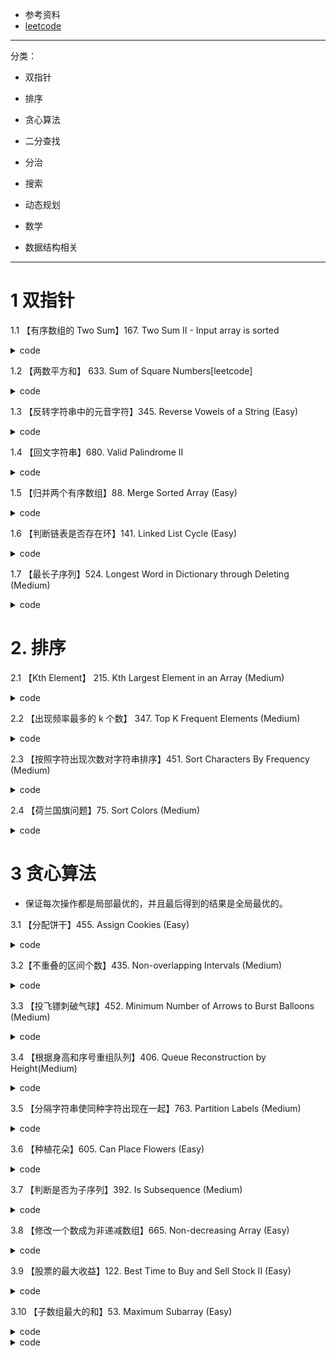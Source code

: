 - 参考资料
- [leetcode](https://github.com/CyC2018/Interview-Notebook/blob/master/notes/Leetcode%20%E9%A2%98%E8%A7%A3.md)

---

分类： 
- 双指针
- 排序
- 贪心算法
- 二分查找
- 分治
- 搜索
- 动态规划

- 数学
- 数据结构相关

---

# 1 双指针

1.1 【有序数组的 Two Sum】167. Two Sum II - Input array is sorted

<details><summary>code</summary>

- [167. Two Sum II - Input array is sorted](https://leetcode.com/problems/two-sum-ii-input-array-is-sorted/description/)


```c++
class Solution {
public:
    vector<int> twoSum(vector<int>& numbers, int target) {
        vector<int> res;
        if(numbers.empty())
            return res;
        // 双边搜索
        int left=0, right = numbers.size() -1;
        while(left <right){
            if(numbers[left] + numbers[right] < target)
                left++;
            else if(numbers[left] + numbers[right] > target)
                right --;
            else 
                break;
        }
        if(left >= right)
            return res;
        
        res.push_back(left+1);
        res.push_back(right+1);
        return res;
        
        
            
    }
};
```

</details>

1.2 【两数平方和】 633. Sum of Square Numbers[leetcode]


<details><summary>code</summary>

```c++
class Solution {
public:
    bool judgeSquareSum(int c) {
        if(c < 0)
            return false;
        int mid = static_cast<int>(sqrt(c));
        cout<<mid<<endl;
        int l=0, r = mid;
        while(l<=r){
            if(l*l + r*r < c)
                l++;
            else if(l*l + r*r > c)
                r--;
            else
                break;
        }
        if (l>r)
            return false;
        
        return true;
        
    }
};

```

</details>

1.3 【反转字符串中的元音字符】345. Reverse Vowels of a String (Easy)


<details><summary>code</summary>

- 逆转两个元音字母


```c++

class Solution {
public:
    string reverseVowels(string s) {
        if(s.empty())
            return "";

       // cout<<"start.."<<endl;
        int l=0,r=s.size()-1;
        while(l<r){
            while(!res.count(s[l]))
                l++;
            while(!res.count(s[r]))
                r--;
            if(l<r)
                swap(s[l++],s[r--]);
            
        }
       // cout<<"s:"<<s<<endl;
        return s;
    }
public:
    set<char> res;
    Solution(){
        res.insert('a');
        res.insert('A');
        res.insert('e');
        res.insert('E');
        res.insert('i');
        res.insert('I');
        res.insert('o');
        res.insert('O');
        res.insert('U');
        res.insert('u'); 
    }
    
    
    
};

```

</details>


1.4 【回文字符串】680. Valid Palindrome II

<details><summary>code</summary>

```c++
class Solution {
public:
    bool validPalindrome(string s) {
        if(s.empty() || s.size() ==1)
            return true;
        
        int i=0, j= s.size()-1;
        int cnt=0;
        bool t = ispalin(s,i,j,cnt);

        return t;

    }
    
    
    bool ispalin(string& s , int i, int j,int cnt){
        if (cnt > 1)
            return false;
            if(i>j)
            return true;

        if(s[i] != s[j]){
            cnt++;
            return  ispalin(s,i+1,j,cnt) || ispalin(s,i,j-1,cnt);
        }
        else 
            return ispalin(s,i+1,j-1,cnt);
    }
};
```

</details>

1.5 【归并两个有序数组】88. Merge Sorted Array (Easy)

<details><summary>code</summary>

```c++
class Solution {
public:
    void merge(vector<int>& nums1, int m, vector<int>& nums2, int n) {
        if(m+n > nums1.size() || n==0)
            return ;
        int len = nums1.size()-1;
        
        if(m==0){
            for(int i=0;i<n;i++)
                nums1[i] = nums2[i];
        }


        int i=m-1,j=n-1;
        while((i>=0 || j>=0) && len>=0 ){
            if(i<0)
            {
                nums1[len] = nums2[j];
                j--;
            }else if(j<0)
                break;
            else if(nums1[i] >= nums2[j]){
                nums1[len]= nums1[i];
                i--;
            }else{
                nums1[len] = nums2[j];
                j--;
            }
            len--;
        }

    }
};

```

</details>

1.6 【判断链表是否存在环】141. Linked List Cycle (Easy)

<details><summary>code</summary>

```c++
class Solution {
public:
    bool hasCycle(ListNode *head) {
        if(!head || head->next == nullptr)
            return false;
        ListNode* low , *fast;
        low = head;
        fast = low->next;
        while(low && fast && fast->next){
            if(low == fast)
                return true;
            low = low->next;
            fast = fast->next->next;
        }
        return false;
        
    }
};
```

</details>

1.7 【最长子序列】524. Longest Word in Dictionary through Deleting (Medium)

<details><summary>code</summary>

```c++
class Solution {
public:
    string findLongestWord(string s, vector<string>& d) {
        if(s.size() == 0 || d.size() == 0)
            return "";
        int maxlen=0;
        int len1 = s.size();
        int tmp=0;
        int idx=-1;
        sort(d.begin(),d.end());
        for(int i=0;i<d.size();i++){
            int len2 = d[i].size();
            if(len1 < len2)
                continue;
            tmp = isstr(s, d[i]);
            if(tmp == len2 && tmp > maxlen)
            {
                maxlen = tmp;
                idx = i;
             }
        }
        return idx== -1 ? "" : d[idx];
        
    }
    
    int  isstr(string s1, string s2){
        int i=0,j=0;
        while(i<s1.size() && j < s2.size()){
            if(s1[i] == s2[j])
                j++;
            i++;
        }
        return j;
    }
    
};
```

</details>


# 2. 排序

2.1 【Kth Element】 215. Kth Largest Element in an Array (Medium)

<details><summary>code</summary>

```c++
class Solution {
public:
    int findKthLargest(vector<int>& nums, int k) {
        if(nums.size() == 0)
            return 0;
        
        priority_queue<int> pq;
        for(int n : nums){
            pq.push(n);
        }
        
        while( k>1)
        {
            pq.pop();
            k--;
        }
        
        return pq.top();
        
    }
};

```

</details>


2.2 【出现频率最多的 k 个数】 347. Top K Frequent Elements (Medium)

<details><summary>code</summary>

```c++
class Solution {
public:
    vector<int> topKFrequent(vector<int>& nums, int k) {
        unordered_map<int, int> freq;
        for (int i = 0; i < nums.size(); i++)
            freq[nums[i]]++;
        
        int range_min = 0;
        int range_max = 0;
        for (auto it = freq.begin(); it != freq.end(); it++)
        {
            range_min = min(range_min, it->second);
            range_max = max(range_max, it->second);
        }
        
        vector<vector<int>> buckets(range_max - range_min + 1);
        for (auto it = freq.begin(); it != freq.end(); it++)
        {
            buckets[it->second - range_min].push_back(it->first);
        }
        
        vector<int> result;
        for (int i = int(buckets.size())-1; i >= 0; i--)
        {
            for (int j = 0; j < buckets[i].size(); j++)
            {
                result.push_back(buckets[i][j]);
                if (result.size() == k)
                    return result;
            }
        }
        
        return result;
    }  
        
};

```

</details>

2.3 【按照字符出现次数对字符串排序】451. Sort Characters By Frequency (Medium)

<details><summary>code</summary>

```c++
class Solution {
public:
    string frequencySort(string s) {
        int len = s.size();
        map<char, int> mapping;
        int maxn = 0;
        for(char c : s){
            mapping[c] ++;
            if(maxn < mapping[c])
                maxn = mapping[c];
        }

        vector<vector<char>> buckets(maxn+1);
        
        for(auto it = mapping.begin();it != mapping.end(); it++){  // 桶排序
            buckets[it->second].push_back(it->first);
        }
        
        string res;
        for(int i= maxn; i>=0; i-- ){
            for(char c : buckets[i]){
                for(int j = 0;j<i;j++){
                    res += c;
                }
            }        
        }
        
        return res;

    }
};

```

</details>


2.4 【荷兰国旗问题】75. Sort Colors (Medium)


<details><summary>code</summary>

> 荷兰国旗问题
> 荷兰国旗包含三种颜色：红、白、蓝。
> 有三种颜色的球，算法的目标是将这三种球按颜色顺序正确地排列。
> 它其实是三向切分快速排序的一种变种，在三向切分快速排序中，每次切分都将数组分成三个区间：小于切分> 元素、等于切分元素、大于切分元素，而该算法是将数组分成三个区间：等于红色、等于白色、等于蓝色。


```c++
class Solution {
public:
    void sortColors(vector<int>& nums) {
        if(nums.empty())
            return;
        int zero = 0, one = 0, two = nums.size()-1;
        while(one < two){
            if(nums[one] == 0){
                swap(nums[zero],nums[one]);

                zero++;
                one++;
            }
            else if(nums[one] == 2){
                swap(nums[one],nums[two]);

                two--;
            }
            else
                one++;
        }  

    }

};

```

</details>




# 3 贪心算法

- 保证每次操作都是局部最优的，并且最后得到的结果是全局最优的。

3.1 【分配饼干】455. Assign Cookies (Easy)


<details><summary>code</summary>

```c++
class Solution {
public:
    int findContentChildren(vector<int>& g, vector<int>& s) {
        sort(g.begin(),g.end());
        sort(s.begin(),s.end());
        
        int i=0,j=0;
        while(i< g.size() && j < s.size()){
            if(g[i] <= s[j])
                i++;  // 满足一个孩子，下一个孩子
            j++;    // 下一块饼干
        }
        return i;
    }
};
```

</details>


3.2【不重叠的区间个数】435. Non-overlapping Intervals (Medium)


<details><summary>code</summary>

- 删除重复区间，保留最小的区间，即留下最多区间数

- 利用区间的结尾，排序
- 然后比较后一个区间的开头和当前区间的结尾，只要后面区间区间的开头在当前区间内，寻找到不在区间的内部的开头，
- 计算最多能组成的不重叠区间个数，然后用区间总个数减去不重叠区间的个数。



```c++
/**
 * Definition for an interval.
 * struct Interval {
 *     int start;
 *     int end;
 *     Interval() : start(0), end(0) {}
 *     Interval(int s, int e) : start(s), end(e) {}
 * };
 */
class Solution {
public:
    int eraseOverlapIntervals(vector<Interval>& num) {
        if(num.empty())
            return 0;
        
        sort(num.begin(), num.end() , comp);
        
        int len = num.size();
        int cnt = 1;
        int end = num[0].end;
        
        for(int i=1;i<len;i++)
        {
            if(num[i].start < end)
            {
                continue;
            }
            cnt++;
            end = num[i].end;
        }
        return len - cnt;
        
    }
    
static    bool comp(Interval a, Interval b){
        if(a.end < b.end)
            return true;
        
        return false;
    }
    
};
```

</details>

3.3 【投飞镖刺破气球】452. Minimum Number of Arrows to Burst Balloons (Medium)


<details><summary>code</summary>

- [452](https://leetcode.com/problems/minimum-number-of-arrows-to-burst-balloons/description/)

- 二维坐标，表示x轴上的位置起点和终点，但是，箭头只能垂直射入，最小能够射破气球的箭头数
- 计算不重叠的区域个数


```c++
class Solution {
public:
    int findMinArrowShots(vector<pair<int, int>>& points) {
        if(points.empty())
            return 0;
        
        sort(points.begin(), points.end(), comp);
        int len = points.size();
        int cnt =1;
        int end = points[0].second;
        
        for(int i=1;i<len;i++){
            if(points[i].first <= end){
                continue;
            }
            cnt++;
            end = points[i].second;
          //  cout<<"i:"<<i<<" "<<points[i].first<<endl;
        }
        return cnt;
        
        
        
    }
    
    
 static   bool comp(pair<int,int>& a,pair<int,int>&b ){
        if (a.second < b.second)
            return true;
        return false;
    }
    
};

```

</details>

3.4 【根据身高和序号重组队列】406. Queue Reconstruction by Height(Medium)


<details><summary>code</summary>


- [406. Queue Reconstruction by Height(Medium)](https://leetcode.com/problems/queue-reconstruction-by-height/description/)


> 为了在每次插入操作时不影响后续的操作，身高较高的学生应该先做插入操作，否则身高较小的学生原先正确插入第 k 个位置可能会变成第 k+1 个位置。

> 身高降序、k 值升序，然后按排好序的顺序插入队列的第 k 个位置中。


```c++
class Solution {
public:
    vector<pair<int, int>> reconstructQueue(vector<pair<int, int>>& people) {
        
        vector<pair<int,int>> res;
        if(people.empty())
            return res;
        
        sort(people.begin(),people.end(),comp);
          
        
        
        for(auto &p : people){
            res.insert(res.begin()+p.second, p);     // 首先插入高的人，在按排名插入

        }
        return res;
        
        
    }
    
    static bool comp (pair<int,int>&a, pair<int,int>&b){            // 先排列身高，然后排名
        if(a.first == b.first)
            return  a.second < b.second;
        else
            return a.first > b.first;
    }
};


```

</details>


3.5 【分隔字符串使同种字符出现在一起】763. Partition Labels (Medium)

<details><summary>code</summary>

- [763. Partition Labels (Medium)](https://leetcode.com/problems/partition-labels/description/)

- 贪婪：始终寻找最后一个下标

```c++

class Solution {
public:
    vector<int> partitionLabels(string S) {
        vector<int> res;
        int len  = S.size();
        if(len <=1)
        {
            res.push_back(len);
            return res;
        }
        
        res.resize(26);
        for(int i=0;i<len;i++){    // 寻找每个字母出现的最后下标
            res[S[i] - 'a'] = i;
        }
        
        int start = 0;
        int end = res[S[0] -'a'];
        
        vector<int> output;
        for(int i=0;i<len;i++){
            if(i == end){// 最后一次出现
                output.push_back(end - start + 1);  // 统计分割总数
                if(i+1 <=len-1)
                    end = res[S[i+1] - 'a'];   // 下一个字母的最后一个下标
                start = i+1;
            }
            else if(i == len -1){  // 最后一个字母
                output.push_back(end -start + 1);
            
            }else{   // 继续寻找
                if(end < res[S[i] - 'a'])  // 当前字母的下标更在后面
                    end = res[S[i] - 'a'];   // 更新尾节点
            }
        
        }
        return output;
     
    }
};

```

</details>


3.6 【种植花朵】605. Can Place Flowers (Easy)


<details><summary>code</summary>


- [605. Can Place Flowers (Easy)](https://leetcode.com/problems/can-place-flowers/description/)

- 花必须间隔种的问题，寻找能够种植最多的解

- 贪心思想：


```c++
class Solution {
public:
    bool canPlaceFlowers(vector<int>& bed, int n) {
        // 两朵花之间有空格
        int len = bed.size();
        int cnt = 0;
        // 记录前一个位置和后一个位置的情况
        int pre = 0, next = 0;
        
        for(int i=0;i<len&& cnt < len; ++i){
            // 当前未被占用
            if(bed[i] == 1)
                continue;
            
            if(i == 0){  // 第一个位置
                pre = 0;
            }else{
                pre = bed[i - 1];  // 前一个位置
            }
            
            if(i == len -1){  // 最后一个
                next = 0;
            }else{
                next = bed[i+1];
            }
            
            // 前后都为空
            if(pre == 0 && next == 0){
                ++ cnt;
                bed[i] = 1;
            }
        }
        
        return cnt >= n;   // 是否能够容下
    }
};



```

</details>

3.7 【判断是否为子序列】392. Is Subsequence (Medium)

<details><summary>code</summary>

- [392. Is Subsequence (Medium)](https://leetcode.com/problems/is-subsequence/description/)

- 不要求连续子串，每次比较一个字符即可

```c++

class Solution {
public:
    bool isSubsequence(string s, string t) {
        if(!s.empty() && t.empty())     /
            return false;       
        int lenA = s.size();
        int lenB= t.size();
        int i=0,j=0;
        
        while(i<lenA && j < lenB){
            if(s[i] == t[j])
            {
                ++i;
            }
            
            ++j;
        }
        
        if(i != lenA)
            return false;
        else 
            return true;
    }
};


```

</details>


3.8 【修改一个数成为非递减数组】665. Non-decreasing Array (Easy)


<details><summary>code</summary>

- [665. Non-decreasing Array (Easy)](https://leetcode.com/problems/non-decreasing-array/description/)

- 最多修改一次数字，那么比较当前数字和后两个数字


```c++

class Solution {
public:
    bool checkPossibility(vector<int>& nums) {
        int cnt = 0;
        int len = nums.size();
        for(int i=1;i<len && cnt < 2; ++i){
            if(nums[i] >= nums[i-1]){   // 升序
                continue;
            }
            ++cnt;
            if(i - 2 >= 0 && nums[i-2] > nums[i]){  // 前两个数大于当前数
                nums[i] = nums[i -1];       // 将当前数和前一个数改为相当
            }else{
                nums[i-1] = nums[i];       // 前一个数和当前数相等
            }
        }
        return cnt <=1;
    }
};

```

</details>

3.9 【股票的最大收益】122. Best Time to Buy and Sell Stock II (Easy)

<details><summary>code</summary>

- [122. Best Time to Buy and Sell Stock II (Easy)](https://leetcode.com/problems/best-time-to-buy-and-sell-stock-ii/description/)

- 买入在卖出，在买入，卖出，同一天可以卖出买入？

```c++

class Solution {
public:
    int maxProfit(vector<int>& prices) {
        if(prices.empty())
            return 0 ;
        
        int p = 0;
        for(int i=1;i<prices.size(); ++i){
            if(prices[i] > prices[i -1])
                p += prices[i] - prices[i-1];
        }
        return p;
        
    }
};

```

</details>

3.10 【子数组最大的和】53. Maximum Subarray (Easy)

<details><summary>code</summary>

- [53. Maximum Subarray (Easy)](https://leetcode.com/problems/maximum-subarray/description/)

- 使用动态规划求解连续的最大和

```c++
class Solution {
public:
    int maxSubArray(vector<int>& nums) {
        if(nums.empty())
            return 0;
        
        int pre = nums[0];
        int maxnum = pre;
        
        for(int i=1;i<nums.size(); ++i){
            pre = pre > 0 ? pre + nums[i] : nums[i];
            if(pre > maxnum)
                maxnum = pre;

        }
        return maxnum;        
    }
};


```

</details>



<details><summary>code</summary>

</details>


